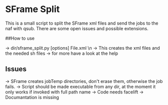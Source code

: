 # SFrame Split

This is a small script to split the SFrame xml files and send the jobs to the naf with qsub.
There are some open issues and possible extensions.

##How to use

-> dir/sframe_split.py [options] File.xml \n
-> This creates the xml files and the needed sh files
-> for more have a look at the help

## Issues 

-> SFrame creates jobTemp directories, don't erase them, otherwise the job fails.
-> Script should be made executable from any dir, at the moment it only works if invoked with full path name
-> Code needs facelift
-> Documantation is missing
